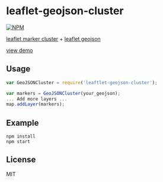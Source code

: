 leaflet-geojson-cluster
=====================
[![NPM](https://nodei.co/npm/leaflet-geojson-cluster.png)](https://nodei.co/npm/leaflet-geojson-cluster/)

[leaflet marker cluster](https://github.com/Leaflet/Leaflet.markercluster) + [leaflet geojson](http://leafletjs.com/reference.html#geojson)

[view demo](http://paulserraino.com/leaflet-geojson-cluster/)
## Usage

```javascript
var GeoJSONCluster = require('leaftlet-geojson-cluster');

var markers = GeoJSONCluster(your_geojson);
... Add more layers ...
map.addLayer(markers);
```

## Example
```
npm install
npm start
```


## License
MIT

